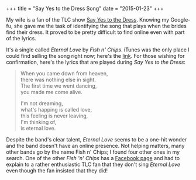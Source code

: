 +++
title = "Say Yes to the Dress Song"
date = "2015-01-23"
+++

My wife is a fan of the TLC show [Say Yes to the Dress](https://en.wikipedia.org/wiki/Say_Yes_to_the_Dress). Knowing my Google-fu, she gave me the task of identifying the song that plays when the brides find their dress. It proved to be pretty difficult to find online even with part of the lyrics.

It's a single called *Eternal Love* by *Fish n' Chips*. iTunes was the only place I could find selling the song right now; here's the [link](https://itunes.apple.com/us/album/eternal-love-single/id864197427). For those wishing for confirmation, here's the lyrics that are played during *Say Yes to the Dress*:

> When you came down from heaven,  
> there was nothing else in sight.  
> The first time we went dancing,  
> you made me come alive.  
>  
> I'm not dreaming,  
> what's happing is called love,  
> this feeling is never leaving,  
> I'm thinking of,  
> is eternal love.

Despite the band's clear talent, *Eternal Love* seems to be a one-hit wonder and the band doesn't have an online presence. Not helping matters, many other bands go by the name Fish n' Chips; I found four other ones in my search. One of the other *Fish 'n' Chips* has a [Facebook page](https://www.facebook.com/pages/Fish-n-Chips/541526292558722) and had to explain to a rather enthusiastic TLC fan that they don't sing *Eternal Love* even though the fan insisted that they did!
